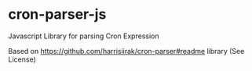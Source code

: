 # cron-parser-js
Javascript Library for parsing Cron Expression

Based on https://github.com/harrisiirak/cron-parser#readme library  (See License)
